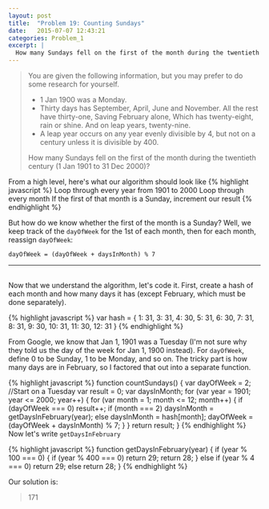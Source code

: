 ```yaml
---
layout: post
title:  "Problem 19: Counting Sundays"
date:   2015-07-07 12:43:21
categories: Problem_1
excerpt: |
  How many Sundays fell on the first of the month during the twentieth century (1 Jan 1901 to 31 Dec 2000)?
---
```


> You are given the following information, but you may prefer to do some research for yourself.
> 
> * 1 Jan 1900 was a Monday.
> * Thirty days has September,
> April, June and November.
> All the rest have thirty-one,
> Saving February alone,
> Which has twenty-eight, rain or shine.
> And on leap years, twenty-nine.
> * A leap year occurs on any year evenly divisible by 4, but not on a century unless it is divisible by 400.
> 
> How many Sundays fell on the first of the month during the twentieth century (1 Jan 1901 to 31 Dec 2000)?


From a high level, here's what our algorithm should look like
{% highlight javascript %}
Loop through every year from 1901 to 2000
   Loop through every month
     If the first of that month is a Sunday, increment our result
{% endhighlight %}

But how do we know whether the first of the month is a Sunday? Well, we keep track of the `dayOfWeek` for the 1st of each month, 
then for each month, reassign `dayOfWeek`: 

`dayOfWeek = (dayOfWeek + daysInMonth) % 7`

---

<br />Now that we understand the algorithm, let's code it. First, create a hash of each month and how many days it has (except February, which must be done separately).


{% highlight javascript %}
var hash = { 1: 31, 3: 31, 4: 30,
             5: 31, 6: 30, 7: 31,
             8: 31, 9: 30, 10: 31,
             11: 30, 12: 31 }
{% endhighlight %}

 
From Google, we know that Jan 1, 1901 was a Tuesday (I'm not sure why they told us the day of the week for Jan 1, 1900 instead).
For `dayOfWeek`, define 0 to be Sunday, 1 to be Monday, and so on.
The tricky part is how many days are in February, so I factored that out into a separate function.

{% highlight javascript %}
function countSundays() {
  var dayOfWeek = 2; //Start on a Tuesday
  var result = 0;
  var daysInMonth;
  for (var year = 1901; year <= 2000; year++) {
    for (var month = 1; month <= 12; month++) {
      if (dayOfWeek === 0) result++;
      if (month === 2) daysInMonth = getDaysInFebruary(year);
      else daysInMonth = hash[month];
      dayOfWeek = (dayOfWeek + daysInMonth) % 7;
    }
  }
  return result;
}
{% endhighlight %}
Now let's write `getDaysInFebruary`

{% highlight javascript %}
function getDaysInFebruary(year) {
  if (year % 100 === 0) {
    if (year % 400 === 0) return 29;
    return 28;
  } else if (year % 4 === 0) return 29;
  else return 28;
}
{% endhighlight %}

Our solution is:

> 171 

